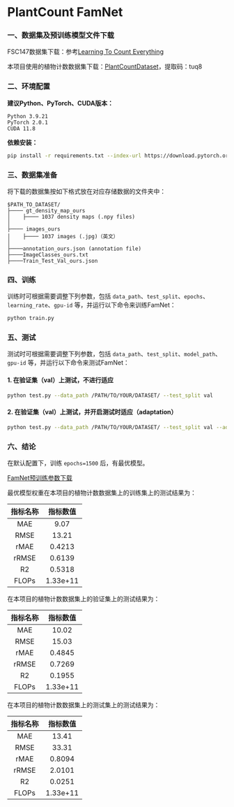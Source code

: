 # PlantCount FamNet

### 一、数据集及预训练模型文件下载

FSC147数据集下载：参考<a href="https://github.com/cvlab-stonybrook/LearningToCountEverything/tree/master" title="Learning To Count Everything">Learning To Count Everything</a>

本项目使用的植物计数数据集下载：<a href="https://pan.quark.cn/s/ccfa3de40a56" title="PlantCountDataset">PlantCountDataset</a>，提取码：tuq8

### 二、环境配置

**建议Python、PyTorch、CUDA版本：**

```
Python 3.9.21
PyTorch 2.0.1
CUDA 11.8
```

**依赖安装：**

```bash
pip install -r requirements.txt --index-url https://download.pytorch.org/whl/cu118
```

### 三、数据集准备

将下载的数据集按如下格式放在对应存储数据的文件夹中：
````
$PATH_TO_DATASET/
├──── gt_density_map_ours
│    ├──── 1037 density maps (.npy files)
│    
├──── images_ours
│    ├──── 1037 images (.jpg)（英文）
│ 
├────annotation_ours.json (annotation file)
├────ImageClasses_ours.txt
├────Train_Test_Val_ours.json

````

### 四、训练

训练时可根据需要调整下列参数，包括 `data_path`、`test_split`、`epochs`、`learning_rate`、`gpu-id` 等，并运行以下命令来训练FamNet：
```bash   ”“bash
python train.py
```

### 五、测试

测试时可根据需要调整下列参数，包括 `data_path`、`test_split`、`model_path`、`gpu-id` 等，并运行以下命令来测试FamNet：
#### 1. 在验证集（val）上测试，不进行适应
```bash
python test.py --data_path /PATH/TO/YOUR/DATASET/ --test_split val
```

#### 2. 在验证集（val）上测试，并开启测试时适应（adaptation）
```bash   ”“bash
python test.py --data_path /PATH/TO/YOUR/DATASET/ --test_split val --adapt
```

### 六、结论

在默认配置下，训练 `epochs=1500` 后，有最优模型。

<a href="https://pan.quark.cn/s/452cd2a48f06" title="FamNet预训练参数">FamNet预训练参数下载</a>

最优模型权重在本项目的植物计数数据集上的训练集上的测试结果为：

|         指标名称         |    指标数值     |
| :----------------------: | :-------------: |
|           MAE            |      9.07       |
|           RMSE           |     13.21       |
|           rMAE           |     0.4213      |
|          rRMSE           |     0.6139      |
|            R2            |     0.5318      |
|          FLOPs           |   1.33e+11      |

在本项目的植物计数数据集上的验证集上的测试结果为：

|         指标名称         |    指标数值     |
| :----------------------: | :-------------: |
|           MAE            |     10.02       |
|           RMSE           |     15.03       |
|           rMAE           |     0.4845      |
|          rRMSE           |     0.7269      |
|            R2            |     0.1955      |
|          FLOPs           |   1.33e+11      |

在本项目的植物计数数据集上的测试集上的测试结果为：

|         指标名称         |    指标数值     |
| :----------------------: | :-------------: |
|           MAE            |     13.41       |
|           RMSE           |     33.31       |
|           rMAE           |     0.8094      |
|          rRMSE           |     2.0101      |
|            R2            |     0.0251      |
|          FLOPs           |   1.33e+11      |

